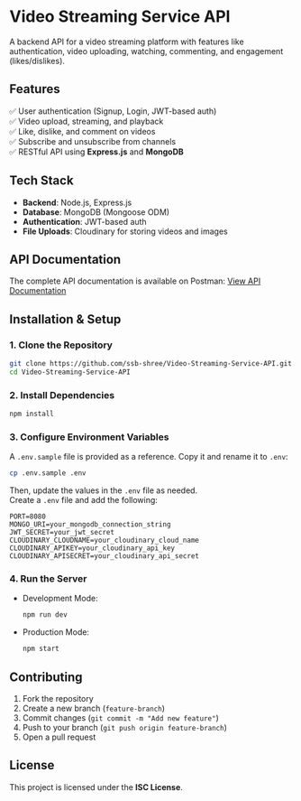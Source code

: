 # Video Streaming Service API

A backend API for a video streaming platform with features like authentication, video uploading, watching, commenting, and engagement (likes/dislikes).  

## Features  
✅ User authentication (Signup, Login, JWT-based auth)  
✅ Video upload, streaming, and playback  
✅ Like, dislike, and comment on videos  
✅ Subscribe and unsubscribe from channels  
✅ RESTful API using **Express.js** and **MongoDB**  

## Tech Stack  
- **Backend**: Node.js, Express.js  
- **Database**: MongoDB (Mongoose ODM)  
- **Authentication**: JWT-based auth  
- **File Uploads**: Cloudinary for storing videos and images  

## API Documentation

The complete API documentation is available on Postman:
[View API Documentation](https://documenter.getpostman.com/view/38506492/2sAYkHoe3y)

## Installation & Setup  

### 1. Clone the Repository  
```bash
git clone https://github.com/ssb-shree/Video-Streaming-Service-API.git
cd Video-Streaming-Service-API
```

### 2. Install Dependencies  
```bash
npm install
```

### 3. Configure Environment Variables
A `.env.sample` file is provided as a reference. Copy it and rename it to `.env`:
```bash
cp .env.sample .env
```
Then, update the values in the `.env` file as needed.  
Create a `.env` file and add the following:  
```env
PORT=8080
MONGO_URI=your_mongodb_connection_string
JWT_SECRET=your_jwt_secret
CLOUDINARY_CLOUDNAME=your_cloudinary_cloud_name
CLOUDINARY_APIKEY=your_cloudinary_api_key
CLOUDINARY_APISECRET=your_cloudinary_api_secret
```

### 4. Run the Server  
- Development Mode:  
  ```bash
  npm run dev
  ```
- Production Mode:  
  ```bash
  npm start
  ```

## Contributing  
1. Fork the repository  
2. Create a new branch (`feature-branch`)  
3. Commit changes (`git commit -m "Add new feature"`)  
4. Push to your branch (`git push origin feature-branch`)  
5. Open a pull request  

## License  
This project is licensed under the **ISC License**.  

